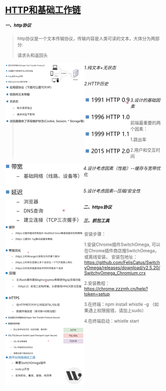 # [HTTP和基础工作链](https://course.study.163.com/480000006851432/lecture-480000037171638)

##### 一、http协议

> http协议是一个文本传输协议，传输内容是人类可读的文本，大体分为两部分:
>
> 请求头和返回头

<img src="HTTP和基础工作链.assets/image-20210426144828698.png" alt="image-20210426144828698" style="zoom: 25%;" align="left"/>

###### 1.纯文本+无状态

<img src="HTTP和基础工作链.assets/image-20210426145009948.png" alt="image-20210426145009948" style="zoom: 25%;" align="left"/>

###### 2.HTTP历史

<img src="HTTP和基础工作链.assets/image-20210426145142551.png" alt="image-20210426145142551" style="zoom:25%;" align="left"/>

###### 3.设计的基础因素

> 前端最重要的两个因素：
>
> 1.跳出率
>
> 2.用户和交互时间

<img src="HTTP和基础工作链.assets/image-20210426145344487.png" alt="image-20210426145344487" style="zoom:25%;" align="left"/>

###### 4.设计考虑因素（性能）--缓存与宽带优化

<img src="HTTP和基础工作链.assets/image-20210426145756131.png" alt="image-20210426145756131" style="zoom: 25%;" align="left"/>

###### 5.设计考虑因素--压缩/安全性

<img src="HTTP和基础工作链.assets/image-20210426150143307.png" alt="image-20210426150143307" style="zoom:25%;" align="left"/>

##### 二、https协议

<img src="HTTP和基础工作链.assets/image-20210426150350690.png" alt="image-20210426150350690" style="zoom: 25%;" align="left"/>

##### 三、抓包工具

<img src="HTTP和基础工作链.assets/image-20210426162731080.png" alt="image-20210426162731080" style="zoom:25%;" align="left"/>

> 安装步骤：
>
> 1.安装Chrome插件SwitchOmega, 可以在Chrome插件商店搜SwitchOmega， 或离线安装， 安装包地址：https://github.com/FelisCatus/SwitchyOmega/releases/download/v2.5.20/SwitchyOmega_Chromium.crx
>
> 2.安装教程：https://chrome.zzzmh.cn/help?token=setup
>
> 3.在终端：npm install whistle -g  （如果遇上权限报错，请加上sudo）
>
> 4.在终端启动：whistle start
